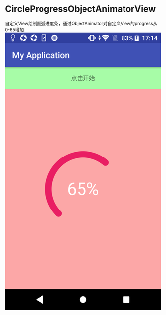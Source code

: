# CircleProgressObjectAnimatorView
自定义View绘制圆弧进度条，通过ObjectAnimator对自定义View的progress从0-65增加<br/>
![Image text](http://github.com/xqgdmg/CircleProgressObjectAnimatorView/raw/master/img/Screenshot_20180613-171428.png)

